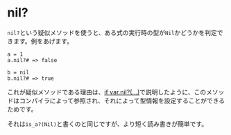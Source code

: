 # nil?

`nil?`という疑似メソッドを使うと、ある式の実行時の型が`Nil`かどうかを判定できます。例をあげます。

```crystal
a = 1
a.nil?# => false

b = nil
b.nil?# => true
```

これが疑似メソッドである理由は、[if var.nil?(...)](if_var_nil.md)で説明したように、このメソッドはコンパイラによって参照され、それによって型情報を設定することができるためです。

それは`is_a?(Nil)`と書くのと同じですが、より短く読み書きが簡単です。
